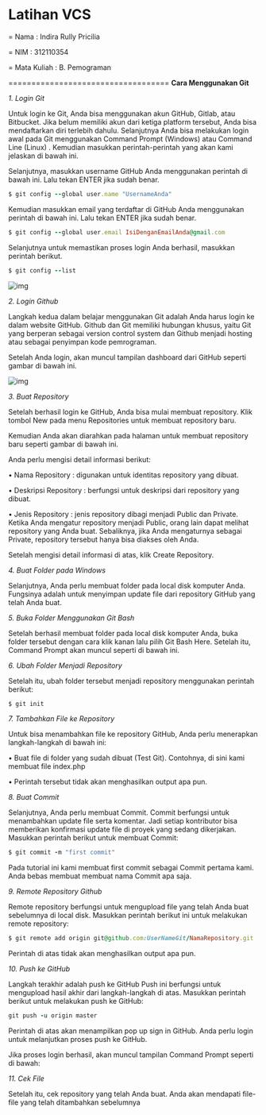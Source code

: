 # Latihan VCS

= Nama : Indira Rully Pricilia

= NIM : 312110354

= Mata Kuliah : B. Pemograman

===================================
**Cara Menggunakan Git**

*1. Login Git*

Untuk login ke Git, Anda bisa menggunakan akun GitHub, Gitlab, atau Bitbucket. Jika belum memiliki akun dari ketiga platform tersebut, Anda bisa mendaftarkan diri terlebih dahulu. Selanjutnya Anda bisa melakukan login awal pada Git  menggunakan Command Prompt  (Windows) atau Command Line (Linux) . Kemudian masukkan perintah-perintah yang akan kami jelaskan di bawah ini.

Selanjutnya, masukkan username GitHub Anda menggunakan perintah di bawah ini. Lalu tekan ENTER jika sudah benar.
```ruby
$ git config --global user.name "UsernameAnda"
```
Kemudian masukkan email yang terdaftar di GitHub Anda menggunakan perintah di bawah  ini. Lalu tekan ENTER jika sudah benar.
```ruby
$ git config --global user.email IsiDenganEmailAnda@gmail.com
```
Selanjutnya untuk memastikan proses login Anda berhasil, masukkan perintah berikut.
```ruby
$ git config --list
```
![img](Screenshot/ss1.png)


*2. Login Github*

Langkah kedua dalam belajar menggunakan Git adalah Anda harus login ke dalam website GitHub. Github dan Git memiliki hubungan khusus, yaitu Git yang berperan sebagai version control system dan Github menjadi hosting atau sebagai penyimpan kode pemrograman.

Setelah Anda login, akan muncul tampilan dashboard dari GitHub seperti  gambar di bawah ini.

![img](Screenshot/ss1.png)


*3. Buat Repository*

Setelah berhasil login ke GitHub, Anda bisa mulai membuat repository. Klik tombol New pada menu Repositories untuk membuat repository baru.
    
Kemudian Anda akan diarahkan pada halaman untuk membuat repository baru seperti gambar di bawah ini.

Anda perlu mengisi detail informasi berikut:

• Nama Repository : digunakan untuk identitas repository yang dibuat.

• Deskripsi Repository : berfungsi untuk deskripsi dari repository yang dibuat.

• Jenis Repository   : jenis repository  dibagi menjadi Public dan Private. Ketika Anda mengatur repository menjadi Public, orang lain dapat melihat repository yang Anda buat. Sebaliknya, jika Anda mengaturnya sebagai Private, repository tersebut hanya bisa diakses oleh Anda.

Setelah mengisi detail informasi di atas, klik Create Repository.


*4. Buat Folder pada Windows*

Selanjutnya, Anda perlu membuat folder pada local disk komputer Anda. Fungsinya adalah untuk menyimpan update file dari repository GitHub yang telah Anda buat.

  
*5. Buka Folder Menggunakan Git Bash*
  
Setelah berhasil membuat folder pada local disk komputer Anda,  buka folder tersebut dengan cara klik kanan lalu pilih Git Bash Here. Setelah itu, Command Prompt akan muncul seperti di bawah ini. 

  
*6. Ubah Folder Menjadi Repository*

Setelah itu, ubah folder tersebut menjadi repository menggunakan perintah berikut:
```ruby
$ git init
```
  
*7. Tambahkan File ke Repository*

Untuk bisa menambahkan file ke repository GitHub, Anda perlu menerapkan langkah-langkah di bawah ini:

• Buat file di folder yang sudah dibuat (Test Git). Contohnya, di sini kami membuat file index.php

• Perintah tersebut tidak akan menghasilkan output apa pun.


*8. Buat Commit*

Selanjutnya, Anda perlu membuat Commit. Commit berfungsi untuk menambahkan update file serta komentar. Jadi setiap kontributor bisa memberikan konfirmasi update file di proyek yang sedang dikerjakan. Masukkan perintah berikut untuk membuat Commit:
```ruby
$ git commit -m "first commit"
```
Pada tutorial ini kami membuat first commit sebagai Commit pertama kami. Anda bebas membuat membuat nama Commit apa saja.
  

*9. Remote Repository Github*

Remote repository berfungsi untuk mengupload file yang telah Anda buat sebelumnya di local disk. Masukkan perintah berikut ini untuk melakukan remote repository:
```ruby
$ git remote add origin git@github.com:UserNameGit/NamaRepository.git
```
Perintah di atas tidak akan menghasilkan output apa pun.

  
*10. Push ke GitHub*

Langkah terakhir adalah push ke GitHub Push ini berfungsi untuk mengupload hasil akhir dari langkah-langkah di atas. Masukkan perintah berikut untuk melakukan push ke GitHub:
```ruby
git push -u origin master
```
Perintah di atas akan menampilkan pop up sign in GitHub. Anda perlu login untuk melanjutkan proses push ke GitHub. 
  
Jika proses login berhasil, akan muncul tampilan Command Prompt seperti di bawah:  


*11. Cek File*

Setelah itu, cek repository yang telah Anda buat. Anda akan mendapati file-file yang telah ditambahkan sebelumnya
